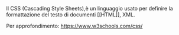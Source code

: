 Il CSS (Cascading Style Sheets),è un linguaggio usato per definire la formattazione del testo di documenti [[HTML]], XML.

Per approfondimento: https://www.w3schools.com/css/